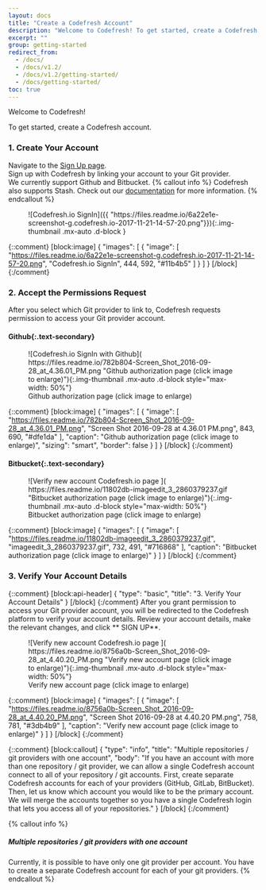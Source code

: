 ```yaml
---
layout: docs
title: "Create a Codefresh Account"
description: "Welcome to Codefresh! To get started, create a Codefresh account."
excerpt: ""
group: getting-started
redirect_from:
  - /docs/
  - /docs/v1.2/
  - /docs/v1.2/getting-started/
  - /docs/getting-started/
toc: true
---
```

Welcome to Codefresh! 

To get started, create a Codefresh account.

### 1. Create Your Account

Navigate to the [Sign Up page](https://g.codefresh.io).  
Sign up with Codefresh by linking your account to your Git provider.  
We currently support Github and Bitbucket.
{% callout info %}
Codefresh also supports Stash. Check out our [documentation](doc:stash) for more information.
{% endcallout %} 

<figure markdown="1">
![Codefresh.io SignIn]({{ "https://files.readme.io/6a22e1e-screenshot-g.codefresh.io-2017-11-21-14-57-20.png"}}){:.img-thumbnail .mx-auto .d-block }
</figure>

{::comment}
[block:image]
{
  "images": [
    {
      "image": [
        "https://files.readme.io/6a22e1e-screenshot-g.codefresh.io-2017-11-21-14-57-20.png",
        "Codefresh.io SignIn",
        444,
        592,
        "#11b4b5"
      ]
    }
  ]
}
[/block]
{:/comment}

### 2. Accept the Permissions Request
After you select which Git provider to link to, Codefresh requests permission to access your Git provider account.

#### **Github**{:.text-secondary}
<figure markdown="1">
![Codefresh.io SignIn with Github]( https://files.readme.io/782b804-Screen_Shot_2016-09-28_at_4.36.01_PM.png "Github authorization page (click image to enlarge)"){:.img-thumbnail .mx-auto .d-block style="max-width: 50%"}
<figcaption class="text-center">
Github authorization page (click image to enlarge)
</figcaption>
</figure>

{::comment}
[block:image]
{
  "images": [
    {
      "image": [
        "https://files.readme.io/782b804-Screen_Shot_2016-09-28_at_4.36.01_PM.png",
        "Screen Shot 2016-09-28 at 4.36.01 PM.png",
        843,
        690,
        "#dfe1da"
      ],
      "caption": "Github authorization page (click image to enlarge)",
      "sizing": "smart",
      "border": false
    }
  ]
}
[/block]
{:/comment}

#### **Bitbucket**{:.text-secondary}
<figure markdown="1">
![Verify new account Codefresh.io page ]( https://files.readme.io/11802db-imageedit_3_2860379237.gif "Bitbucket authorization page (click image to enlarge)"){:.img-thumbnail .mx-auto .d-block style="max-width: 50%"}
<figcaption class="text-center">
Bitbucket authorization page (click image to enlarge)
</figcaption>
</figure>

{::comment}
[block:image]
{
  "images": [
    {
      "image": [
        "https://files.readme.io/11802db-imageedit_3_2860379237.gif",
        "imageedit_3_2860379237.gif",
        732,
        491,
        "#716868"
      ],
      "caption": "Bitbucket authorization page (click image to enlarge)"
    }
  ]
}
[/block]
{:/comment}

### 3. Verify Your Account Details
{::comment}
[block:api-header]
{
  "type": "basic",
  "title": "3. Verify Your Account Details"
}
[/block]
{:/comment}
After you grant permission to access your Git provider account, you will be redirected to the Codefresh platform to verify your account details. Review your account details, make the relevant changes, and click ** SIGN UP**. 

<figure markdown="1">
![Verify new account Codefresh.io page ]( https://files.readme.io/8756a0b-Screen_Shot_2016-09-28_at_4.40.20_PM.png "Verify new account page (click image to enlarge)"){:.img-thumbnail .mx-auto .d-block style="max-width: 50%"}
<figcaption class="text-center">
Verify new account page (click image to enlarge)
</figcaption>
</figure>

{::comment}
[block:image]
{
  "images": [
    {
      "image": [
        "https://files.readme.io/8756a0b-Screen_Shot_2016-09-28_at_4.40.20_PM.png",
        "Screen Shot 2016-09-28 at 4.40.20 PM.png",
        758,
        781,
        "#3db4b9"
      ],
      "caption": "Verify new account page (click image to enlarge)"
    }
  ]
}
[/block]
{:/comment}

{::comment}
[block:callout]
{
  "type": "info",
  "title": "Multiple repositories / git providers with one account",
  "body": "If you have an account with more than one repository / git provider, we can allow a single Codefresh account connect to all of your repository / git accounts. First, create separate Codefresh accounts for each of your providers (GitHub, GitLab, BitBucket). Then, let us know which account you would like to be the primary account. We will merge the accounts together so you have a single Codefresh login that lets you access all of your repositories."
}
[/block]
{:/comment}

{% callout info %}
##### Multiple repositories / git providers with one account

Currently, it is possible to have only one git provider per account. You have to create a separate Codefresh account for each of your git providers.
{% endcallout %}
